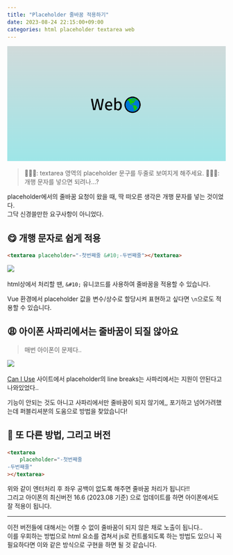 ```yaml
---
title: "Placeholder 줄바꿈 적용하기"
date: 2023-08-24 22:15:00+09:00
categories: html placeholder textarea web
---
```


<img src='/images/web/banner.png'>

> 🙋🏻‍♂️: textarea 영역의 placeholder 문구를 두줄로 보여지게 해주세요.
> 👨🏻‍💻: 개행 문자를 넣으면 되려나...?

placeholder에서의 줄바꿈 요청이 왔을 때, 딱 떠오른 생각은 개행 문자를 넣는 것이었다.  
그닥 신경쓸만한 요구사항이 아니었다.

## 😋 개행 문자로 쉽게 적용

```html
<textarea placeholder="-첫번째줄 &#10;-두번째줄"></textarea>
```

<img src='/images/web/placehoder-1.png'>

html상에서 처리할 땐, `&#10;` 유니코드를 사용하여 줄바꿈을 적용할 수 있습니다.

Vue 환경에서 placeholder 값을 변수/상수로 할당시켜 표현하고 싶다면 `\n`으로도 적용할 수 있습니다.

## 😩 아이폰 사파리에서는 줄바꿈이 되질 않아요

> 매번 아이폰이 문제다..

<img src='/images/web/placehoder-2.png'>

[Can I Use](https://caniuse.com/mdn-html_elements_textarea_placeholder_line_breaks) 사이트에서 placeholder의 line breaks는 사파리에서는 지원이 안된다고 나와있었다..

기능이 안되는 것도 아니고 사파리에서만 줄바꿈이 되지 않기에,, 포기하고 넘어가려했는데 퍼블리셔분의 도움으로 방법을 찾았습니다!

## 🥳 또 다른 방법, 그리고 버전

```html
<textarea
    placeholder="-첫번째줄
-두번째줄"
></textarea>
```

위와 같이 엔터처리 후 좌우 공백이 없도록 해주면 줄바꿈 처리가 됩니다!!  
그리고 아이폰의 최신버전 16.6 (2023.08 기준) 으로 업데이트를 하면 아이폰에서도 잘 적용이 됩니다.

---

이전 버전들에 대해서는 어쩔 수 없이 줄바꿈이 되지 않은 채로 노출이 됩니다..  
이를 우회하는 방법으로 html 요소를 겹쳐서 js로 컨트롤되도록 하는 방법도 있으니 꼭 필요하다면 이와 같은 방식으로 구현을 하면 될 것 같습니다.
